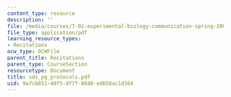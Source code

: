 ```yaml
---
content_type: resource
description: ''
file: /media/courses/7-02-experimental-biology-communication-spring-2005/9a7cb85148f5df7f8040ed658ac1d364_sds_pg_protocols.pdf
file_type: application/pdf
learning_resource_types:
- Recitations
ocw_type: OCWFile
parent_title: Recitations
parent_type: CourseSection
resourcetype: Document
title: sds_pg_protocols.pdf
uid: 9a7cb851-48f5-df7f-8040-ed658ac1d364
---
```


